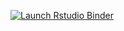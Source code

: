   <!-- badges: start -->
  [![Launch Rstudio Binder](http://mybinder.org/badge_logo.svg)](https://mybinder.org/v2/gh/benmarwick/computed_manuscript/main?urlpath=rstudio)
  <!-- badges: end -->